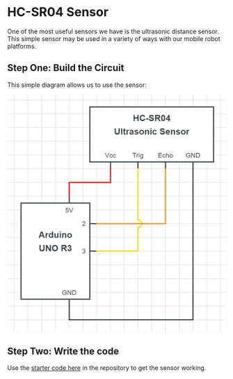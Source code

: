 # HC-SR04 Sensor
One of the most useful sensors we have is the ultrasonic distance sensor.  This simple sensor may be used in a variety of ways with our mobile robot platforms.  

## Step One: Build the Circuit

This simple diagram allows us to use the sensor:

![](https://github.com/WHS-Robotics-Classes/HC-SR04_Sensor/blob/main/HC-SR04_circuit.PNG?raw=true)

## Step Two: Write the code

Use the [starter code here](https://github.com/WHS-Robotics-Classes/HC-SR04_Sensor/blob/main/HC-SR04_demo.ino) in the repository to get the sensor working.
